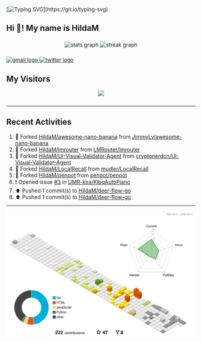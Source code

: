 [![Typing SVG](https://readme-typing-svg.herokuapp.com?size=50&duration=5000&color=8C43EA&vCenter=true&width=2000&height=70&lines=开拓视野,+冲破艰险,+洞悉所有,+贴近生活,+寻找真爱,+感受彼此;这就是人生的目的.)](https://git.io/typing-svg)


<h2 align="left">Hi 👋! My name is HildaM</h2>

###

<div align="center">
  <img src="https://github-readme-stats.vercel.app/api?username=HildaM&hide_title=false&hide_rank=false&show_icons=true&include_all_commits=true&count_private=true&disable_animations=false&theme=dracula&locale=en&hide_border=false" height="150" alt="stats graph"  />
  <img src="https://streak-stats.demolab.com?user=HildaM&locale=en&mode=daily&theme=dracula&hide_border=false&border_radius=5" height="150" alt="streak graph"  />
</div>


###

<div align="left">
  <a href="zhao163frozen@gmail.com" target="_blank">
    <img src="https://img.shields.io/static/v1?message=Gmail&logo=gmail&label=&color=D14836&logoColor=white&labelColor=&style=for-the-badge" height="35" alt="gmail logo"  />
  </a>
  <a href="https://x.com/_Albert_Bob" target="_blank">
    <img src="https://img.shields.io/static/v1?message=Twitter&logo=twitter&label=&color=1DA1F2&logoColor=white&labelColor=&style=for-the-badge" height="35" alt="twitter logo"  />
  </a>
</div>


## My Visitors

<div align="center">
  <img src="https://profile-counter.glitch.me/HildaM/count.svg?"  />
</div>

###


---

## Recent Activities


<!--RECENT_ACTIVITY:start-->
1. 🔱 Forked [HildaM/awesome-nano-banana](https://github.com/HildaM/awesome-nano-banana) from [JimmyLv/awesome-nano-banana](https://github.com/JimmyLv/awesome-nano-banana)<br>
2. 🔱 Forked [HildaM/lmrouter](https://github.com/HildaM/lmrouter) from [LMRouter/lmrouter](https://github.com/LMRouter/lmrouter)<br>
3. 🔱 Forked [HildaM/UI-Visual-Validator-Agent](https://github.com/HildaM/UI-Visual-Validator-Agent) from [cryptonerdcn/UI-Visual-Validator-Agent](https://github.com/cryptonerdcn/UI-Visual-Validator-Agent)<br>
4. 🔱 Forked [HildaM/LocalRecall](https://github.com/HildaM/LocalRecall) from [mudler/LocalRecall](https://github.com/mudler/LocalRecall)<br>
5. 🔱 Forked [HildaM/penpot](https://github.com/HildaM/penpot) from [penpot/penpot](https://github.com/penpot/penpot)<br>
6. ❗️ Opened issue [#3](https://github.com/UMR-kira/KlbqAutoPiano/issues/3) in [UMR-kira/KlbqAutoPiano](https://github.com/UMR-kira/KlbqAutoPiano)<br>
7. ⬆️ Pushed 1 commit(s) to [HildaM/deer-flow-go](https://github.com/HildaM/deer-flow-go)<br>
8. ⬆️ Pushed 1 commit(s) to [HildaM/deer-flow-go](https://github.com/HildaM/deer-flow-go)<br>
<!--RECENT_ACTIVITY:end-->

---


![](./profile-3d-contrib/profile-south-season-animate.svg)
